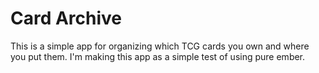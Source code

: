 # Card Archive

This is a simple app for organizing which TCG cards you own and where you put them. I'm making this app as a simple test of using pure ember.
